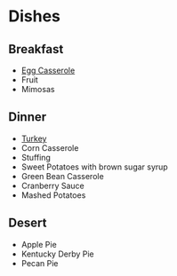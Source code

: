 # Dishes

## Breakfast

- [Egg Casserole](./egg-casserole.md)
- Fruit
- Mimosas

## Dinner

- [Turkey](./turkey.md)
- Corn Casserole
- Stuffing
- Sweet Potatoes with brown sugar syrup
- Green Bean Casserole
- Cranberry Sauce
- Mashed Potatoes

## Desert

- Apple Pie
- Kentucky Derby Pie
- Pecan Pie
